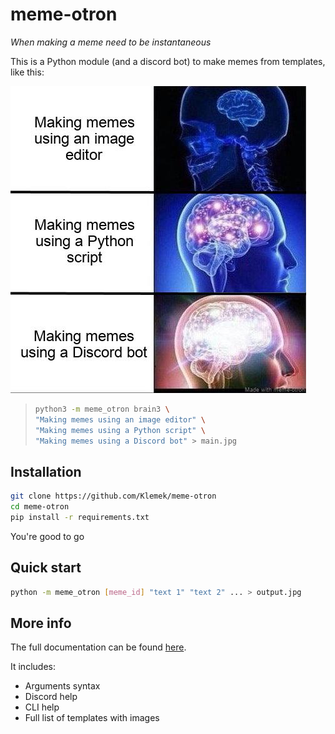 # meme-otron

*When making a meme need to be instantaneous*

This is a Python module (and a discord bot) to make memes from templates, like this:  

![](main.jpg)

> ```bash
> python3 -m meme_otron brain3 \
> "Making memes using an image editor" \
> "Making memes using a Python script" \
> "Making memes using a Discord bot" > main.jpg
> ```

## Installation

```bash
git clone https://github.com/Klemek/meme-otron
cd meme-otron
pip install -r requirements.txt
```

You're good to go

## Quick start

```bash
python -m meme_otron [meme_id] "text 1" "text 2" ... > output.jpg
```

## More info

The full documentation can be found [here](./tree/master/docs/README.md).

It includes:
* Arguments syntax
* Discord help
* CLI help
* Full list of templates with images